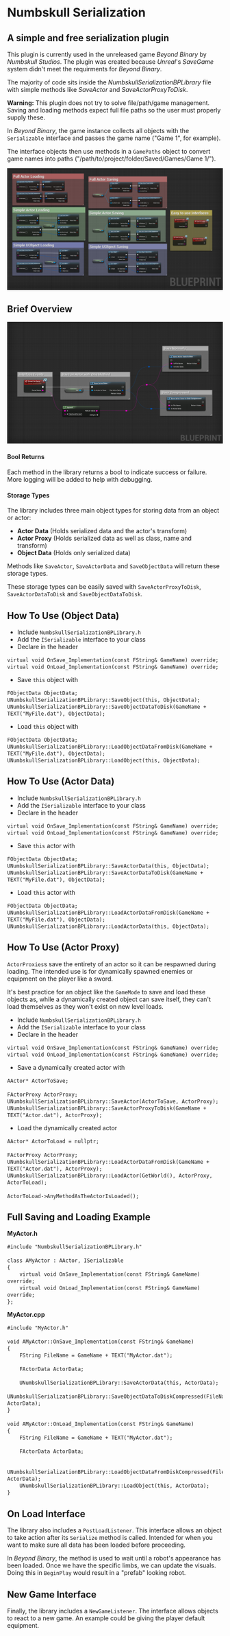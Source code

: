 # Numbskull Serialization
## A simple and free serialization plugin

This plugin is currently used in the unreleased game _Beyond Binary_ by _Numbskull Studios_. The plugin was created because _Unreal_'s _SaveGame_ system didn't meet the requirments for _Beyond Binary_.

The majority of code sits inside the _NumbskullSerializationBPLibrary_ file with simple methods like _SaveActor_ and _SaveActorProxyToDisk_.

**Warning:** This plugin does not try to solve file/path/game management. Saving and loading methods expect full file paths so the user must properly supply these.

In _Beyond Binary_, the game instance collects all objects with the `Serializable` interface and passes the game name ("Game 1", for example).

The interface objects then use methods in a `GamePaths` object to convert game names into paths ("/path/to/project/folder/Saved/Games/Game 1/").

![Features](Documentation/AllFeatures.png)

## Brief Overview

![Brief Overview](Documentation/SimpleSaving.png)

#### Bool Returns

Each method in the library returns a bool to indicate success or failure. More logging will be added to help with debugging.

#### Storage Types

The library includes three main object types for storing data from an object or actor:

- **Actor Data** (Holds serialized data and the actor's transform)
- **Actor Proxy** (Holds serialized data as well as class, name and transform)
- **Object Data** (Holds only serialized data)

Methods like `SaveActor`, `SaveActorData` and `SaveObjectData` will return these storage types.

These storage types can be easily saved with `SaveActorProxyToDisk`, `SaveActorDataToDisk` and `SaveObjectDataToDisk`.

## How To Use (Object Data)

- Include `NumbskullSerializationBPLibrary.h`
- Add the `ISerializable` interface to your class
- Declare in the header

```
virtual void OnSave_Implementation(const FString& GameName) override;
virtual void OnLoad_Implementation(const FString& GameName) override;
```
- Save `this` object with

```
FObjectData ObjectData;
UNumbskullSerializationBPLibrary::SaveObject(this, ObjectData);
UNumbskullSerializationBPLibrary::SaveObjectDataToDisk(GameName + TEXT("MyFile.dat"), ObjectData);
```

- Load `this` object with

```
FObjectData ObjectData;
UNumbskullSerializationBPLibrary::LoadObjectDataFromDisk(GameName + TEXT("MyFile.dat"), ObjectData);
UNumbskullSerializationBPLibrary::LoadObject(this, ObjectData);
```

## How To Use (Actor Data)

- Include `NumbskullSerializationBPLibrary.h`
- Add the `ISerializable` interface to your class
- Declare in the header

```
virtual void OnSave_Implementation(const FString& GameName) override;
virtual void OnLoad_Implementation(const FString& GameName) override;
```
- Save `this` actor with

```
FObjectData ObjectData;
UNumbskullSerializationBPLibrary::SaveActorData(this, ObjectData);
UNumbskullSerializationBPLibrary::SaveActorDataToDisk(GameName + TEXT("MyFile.dat"), ObjectData);
```

- Load `this` actor with

```
FObjectData ObjectData;
UNumbskullSerializationBPLibrary::LoadActorDataFromDisk(GameName + TEXT("MyFile.dat"), ObjectData);
UNumbskullSerializationBPLibrary::LoadActorData(this, ObjectData);
```

## How To Use (Actor Proxy)

`ActorProxies`s save the entirety of an actor so it can be respawned during loading.
The intended use is for dynamically spawned enemies or equipment on the player like a sword.

It's best practice for an object like the `GameMode` to save and load these objects as, while a dynamically created object can save itself, they can't load themselves as they won't exist on new level loads.

- Include `NumbskullSerializationBPLibrary.h`
- Add the `ISerializable` interface to your class
- Declare in the header

```
virtual void OnSave_Implementation(const FString& GameName) override;
virtual void OnLoad_Implementation(const FString& GameName) override;
```
- Save a dynamically created actor with

```
AActor* ActorToSave;

FActorProxy ActorProxy;
UNumbskullSerializationBPLibrary::SaveActor(ActorToSave, ActorProxy);
UNumbskullSerializationBPLibrary::SaveActorProxyToDisk(GameName + TEXT("Actor.dat"), ActorProxy);
```

- Load the dynamically created actor

```
AActor* ActorToLoad = nullptr;

FActorProxy ActorProxy;
UNumbskullSerializationBPLibrary::LoadActorDataFromDisk(GameName + TEXT("Actor.dat"), ActorProxy);
UNumbskullSerializationBPLibrary::LoadActor(GetWorld(), ActorProxy, ActorToLoad);

ActorToLoad->AnyMethodAsTheActorIsLoaded();
```

## Full Saving and Loading Example

**MyActor.h**

```
#include "NumbskullSerializationBPLibrary.h"

class AMyActor : AActor, ISerializable
{
	virtual void OnSave_Implementation(const FString& GameName) override;
	virtual void OnLoad_Implementation(const FString& GameName) override;
};
```

**MyActor.cpp**

```
#include "MyActor.h"

void AMyActor::OnSave_Implementation(const FString& GameName)
{
    FString FileName = GameName + TEXT("MyActor.dat");
    
    FActorData ActorData;
    
    UNumbskullSerializationBPLibrary::SaveActorData(this, ActorData);
    UNumbskullSerializationBPLibrary::SaveObjectDataToDiskCompressed(FileName, ActorData);
}

void AMyActor::OnLoad_Implementation(const FString& GameName)
{
    FString FileName = GameName + TEXT("MyActor.dat");
    
    FActorData ActorData;

    UNumbskullSerializationBPLibrary::LoadObjectDataFromDiskCompressed(FileName, ActorData);
    UNumbskullSerializationBPLibrary::LoadObject(this, ActorData);
}
```

## On Load Interface

The library also includes a `PostLoadListener`. This interface allows an object to take action after its `Serialize` method is called. Intended for when you want to make sure all data has been loaded before proceeding.

In _Beyond Binary_, the method is used to wait until a robot's appearance has been loaded. Once we have the specific limbs, we can update the visuals. Doing this in `BeginPlay` would result in a "prefab" looking robot.

## New Game Interface

Finally, the library includes a `NewGameListener`. The interface allows objects to react to a new game. An example could be giving the player default equipment.
